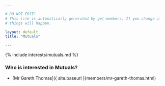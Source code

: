 ```yaml
---

# DO NOT EDIT!
# This file is automatically generated by get-members. If you change it, bad
# things will happen.

layout: default
title: "Mutuals"

---
```


{% include interests/mutuals.md %}

### Who is interested in Mutuals?


* [Mr Gareth Thomas]({ site.baseurl }}members/mr-gareth-thomas.html)
